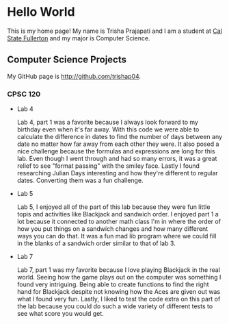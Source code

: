 # Hello World

This is my home page! My name is Trisha Prajapati and I am a student at [Cal State Fullerton](http://www.fullerton.edu/) and my major is Computer Science.

## Computer Science Projects

My GitHub page is http://github.com/trishap04.

### CPSC 120

* Lab 4

    Lab 4, part 1 was a favorite because I always look forward to my birthday even when it's far away. With this code we were able to calculate the difference in dates to find the number of days between any date no matter how far away from each other they were. It also posed a nice challenge because the formulas and expressions are long for this lab. Even though I went through and had so many errors, it was a great relief to see "format passing" with the smiley face. Lastly I found researching Julian Days interesting and how they're different to regular dates. Converting them was a fun challenge. 

* Lab 5

    Lab 5, I enjoyed all of the part of this lab because they were fun little topis and activities like Blackjack and sandwich order. I enjoyed part 1 a lot because it connected to another math class I'm in where the order of how you put things on a sandwich changes and how many different ways you can do that. It was a fun mad lib program where we could fill in the blanks of a sandwich order similar to that of lab 3.

* Lab 7

    Lab 7, part 1 was my favorite because I love playing Blackjack in the real world. Seeing how the game plays out on the computer was something I found very intriguing. Being able to create functions to find the right hand for Blackjack despite not knowing how the Aces are given out was what I found very fun. Lastly, I liked to test the code extra on this part of the lab because you could do such a wide variety of different tests to see what score you would get.